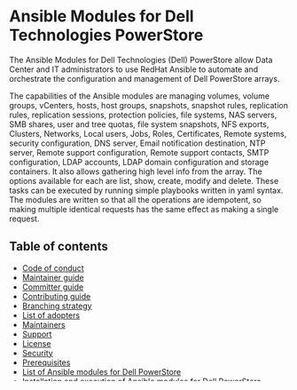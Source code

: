 # Ansible Modules for Dell Technologies PowerStore
The Ansible Modules for Dell Technologies (Dell) PowerStore allow Data Center and IT administrators to use RedHat Ansible to automate and orchestrate the configuration and management of Dell PowerStore arrays.

The capabilities of the Ansible modules are managing volumes, volume groups, vCenters, hosts, host groups, snapshots, snapshot rules, replication rules, replication sessions, protection policies, file systems, NAS servers, SMB shares, user and tree quotas, file system snapshots, NFS exports, Clusters, Networks, Local users, Jobs, Roles, Certificates, Remote systems, security configuration, DNS server, Email notification destination, NTP server, Remote support configuration, Remote support contacts, SMTP configuration, LDAP accounts, LDAP domain configuration and storage containers. It also allows gathering high level info from the array. The options available for each are list, show, create, modify and delete. These tasks can be executed by running simple playbooks written in yaml syntax. The modules are written so that all the operations are idempotent, so making multiple identical requests has the same effect as making a single request.
## Table of contents

* [Code of conduct](https://github.com/dell/ansible-powerstore/blob/2.2.0/docs/CODE_OF_CONDUCT.md)
* [Maintainer guide](https://github.com/dell/ansible-powerstore/blob/2.2.0/docs/MAINTAINER_GUIDE.md)
* [Committer guide](https://github.com/dell/ansible-powerstore/blob/2.2.0/docs/COMMITTER_GUIDE.md)
* [Contributing guide](https://github.com/dell/ansible-powerstore/blob/2.2.0/docs/CONTRIBUTING.md)
* [Branching strategy](https://github.com/dell/ansible-powerstore/blob/2.2.0/docs/BRANCHING.md)
* [List of adopters](https://github.com/dell/ansible-powerstore/blob/2.2.0/docs/ADOPTERS.md)
* [Maintainers](https://github.com/dell/ansible-powerstore/blob/2.2.0/docs/MAINTAINERS.md)
* [Support](https://github.com/dell/ansible-powerstore/blob/2.2.0/docs/SUPPORT.md)
* [License](#license)
* [Security](https://github.com/dell/ansible-powerstore/blob/2.2.0/docs/SECURITY.md)
* [Prerequisites](#prerequisites)
* [List of Ansible modules for Dell PowerStore](#list-of-ansible-modules-for-dell-powerstore)
* [Installation and execution of Ansible modules for Dell PowerStore](#installation-and-execution-of-ansible-modules-for-dell-powerstore)
* [Maintenance](#maintenance)

## License
The Ansible collection for PowerStore is released and licensed under the GPL-3.0 license. See [LICENSE](https://github.com/dell/ansible-powerstore/blob/2.2.0/LICENSE) for the full terms. Ansible modules and modules utilities that are part of the Ansible collection for PowerStore are released and licensed under the Apache 2.0 license. See [MODULE-LICENSE](https://github.com/dell/ansible-powerstore/blob/2.2.0/MODULE-LICENSE) for the full terms.

## Prerequisites

   | **Ansible Modules** | **PowerStore Version** | **SDK version** | **Python version** | **Ansible**              |
|---------------------|-----------------------|-----------------|--------------------|--------------------------|
| v2.2.0              | 3.0.x <br> 3.2.x <br> 3.5.x | 2.0.0          | 3.9.x <br> 3.10.x <br> 3.11.x | 2.13 <br> 2.14 <br> 2.15 |


  * Please follow PyPowerStore installation instructions on [PyPowerStore Documentation](https://github.com/dell/python-powerstore)

## Idempotency
The modules are written in such a way that all requests are idempotent and hence fault-tolerant. It essentially means that the result of a successfully performed request is independent of the number of times it is executed.

## List of Ansible Modules for Dell PowerStore
* [Volume module](https://github.com/dell/ansible-powerstore/blob/2.2.0/docs/modules/volume.rst)
* [Volume group module](https://github.com/dell/ansible-powerstore/blob/2.2.0/docs/modules/volumegroup.rst)
* [Host module](https://github.com/dell/ansible-powerstore/blob/2.2.0/docs/modules/host.rst)
* [Host group module](https://github.com/dell/ansible-powerstore/blob/2.2.0/docs/modules/hostgroup.rst)
* [Snapshot module](https://github.com/dell/ansible-powerstore/blob/2.2.0/docs/modules/snapshot.rst)
* [Snapshot rule module](https://github.com/dell/ansible-powerstore/blob/2.2.0/docs/modules/snapshotrule.rst)
* [Replication rule module](https://github.com/dell/ansible-powerstore/blob/2.2.0/docs/modules/replicationrule.rst)
* [Replication session module](https://github.com/dell/ansible-powerstore/blob/2.2.0/docs/modules/replicationsession.rst)
* [Protection policy module](https://github.com/dell/ansible-powerstore/blob/2.2.0/docs/modules/protectionpolicy.rst)
* [Info module](https://github.com/dell/ansible-powerstore/blob/2.2.0/docs/modules/info.rst)
* [File system module](https://github.com/dell/ansible-powerstore/blob/2.2.0/docs/modules/filesystem.rst)
* [NAS server module](https://github.com/dell/ansible-powerstore/blob/2.2.0/docs/modules/nasserver.rst)
* [SMB share module](https://github.com/dell/ansible-powerstore/blob/2.2.0/docs/modules/smbshare.rst)
* [Quota module](https://github.com/dell/ansible-powerstore/blob/2.2.0/docs/modules/quota.rst)
* [File system snapshot module](https://github.com/dell/ansible-powerstore/blob/2.2.0/docs/modules/filesystem_snapshot.rst)
* [NFS export module](https://github.com/dell/ansible-powerstore/blob/2.2.0/docs/modules/nfs.rst)
* [Cluster module](https://github.com/dell/ansible-powerstore/blob/2.2.0/docs/modules/cluster.rst)
* [Network module](https://github.com/dell/ansible-powerstore/blob/2.2.0/docs/modules/network.rst)
* [Local user module](https://github.com/dell/ansible-powerstore/blob/2.2.0/docs/modules/local_user.rst)
* [Role module](https://github.com/dell/ansible-powerstore/blob/2.2.0/docs/modules/role.rst)
* [Job module](https://github.com/dell/ansible-powerstore/blob/2.2.0/docs/modules/job.rst)
* [Certificate module](https://github.com/dell/ansible-powerstore/blob/2.2.0/docs/modules/certificate.rst)
* [Remote system module](https://github.com/dell/ansible-powerstore/blob/2.2.0/docs/modules/remotesystem.rst)
* [Security config module](https://github.com/dell/ansible-powerstore/blob/2.2.0/docs/modules/security_config.rst)
* [DNS module](https://github.com/dell/ansible-powerstore/blob/2.2.0/docs/modules/dns.rst)
* [Email module](https://github.com/dell/ansible-powerstore/blob/2.2.0/docs/modules/email.rst)
* [NTP module](https://github.com/dell/ansible-powerstore/blob/2.2.0/docs/modules/ntp.rst)
* [Remote support module](https://github.com/dell/ansible-powerstore/blob/2.2.0/docs/modules/remote_support.rst)
* [Remote support contact module](https://github.com/dell/ansible-powerstore/blob/2.2.0/docs/modules/remote_support_contact.rst)
* [SMTP config module](https://github.com/dell/ansible-powerstore/blob/2.2.0/docs/modules/smtp_config.rst)
* [LDAP Account module](https://github.com/dell/ansible-powerstore/blob/2.2.0/docs/modules/ldap_account.rst)
* [LDAP Domain module](https://github.com/dell/ansible-powerstore/blob/2.2.0/docs/modules/ldap_domain.rst)
* [vCenter module](https://github.com/dell/ansible-powerstore/blob/2.2.0/docs/modules/vcenter.rst)
* [Storage container module](https://github.com/dell/ansible-powerstore/blob/2.2.0/docs/modules/storage_container.rst)

## Installation and execution of Ansible modules for Dell PowerStore
The installation and execution steps of Ansible modules for Dell PowerStore can be found [here](https://github.com/dell/ansible-powerstore/blob/2.2.0/docs/INSTALLATION.md)

## Maintenance
Ansible Modules for Dell Technologies PowerStore deprecation cycle is aligned with [Ansible](https://docs.ansible.com/ansible/latest/dev_guide/module_lifecycle.html).